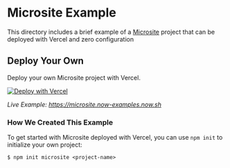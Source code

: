 # Microsite Example

This directory includes a brief example of a [Microsite](https://microsite.page/) project that can be deployed with Vercel and zero configuration

## Deploy Your Own

Deploy your own Microsite project with Vercel.

[![Deploy with Vercel](https://vercel.com/button)](https://vercel.com/import/project?template=https://github.com/vercel/vercel/tree/master/examples/microsite)

_Live Example: https://microsite.now-examples.now.sh_

### How We Created This Example

To get started with Microsite deployed with Vercel, you can use `npm init` to initialize your own project:

```shell
$ npm init microsite <project-name>
```
